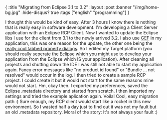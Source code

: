 {
  :title "Migrating from Eclipse 3.1 to 3.2"
  :layout :post
  :banner "/img/home-bg.jpg"
  :hide-disqus? true
  :tags ["english" "programming"]
}

I thought this would be kind of easy. After 3 hours I know there is nothing that is really easy in software development. I'm developing a Client Server application with an Eclipse RCP Client. Now I wanted to update the Eclipse libs I use for the client from 3.1 to the newly arrived 3.2. I also use [GEF](http://www.eclipse.org/gef/) in my application, this was one reason for the update, the other one being the [really cool tabbed property dialogs](http://www.eclipse.org/articles/Article-Tabbed-Properties/tabbed_properties_view.html). So I edited my Target platform (you should really seperate the Eclipse which you might use to develop your application from the Eclipse which IS your application). After cleaning all projects and shutting down the IDE I was still not able to start my application again. Fancy error messages like "no product id found" or "Bundle ... not resolved" would occur in the log. I then tried to create a sample RCP project. I could create it but it would not start for the same reasons mine would not start. Hm, okay then. I exported my preferences, saved the Eclipse .metadata directory and started from scratch. I then imported my settings and tried the example aplication again. Voila! Cool, easy migration path :) Sure enough, my RCP client would start like a rocket in this new environment. So I wasted half a day just to find out it was not my fault but an old .metadata repository. Moral of the story: It's not always your fault :)
